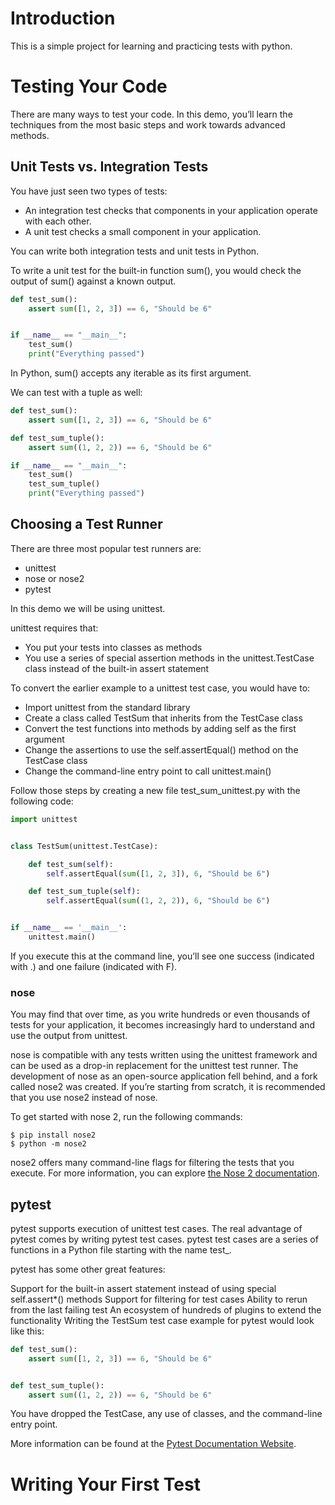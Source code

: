 # Introduction
This is a simple project for learning and practicing tests with python.

# Testing Your Code
There are many ways to test your code. In this demo, you’ll learn the techniques from the most basic steps and work towards advanced methods.

## Unit Tests vs. Integration Tests

You have just seen two types of tests:

- An integration test checks that components in your application operate with each other.
- A unit test checks a small component in your application.

You can write both integration tests and unit tests in Python.

To write a unit test for the built-in function sum(), you would check the output of sum() against a known output.

````python
def test_sum():
    assert sum([1, 2, 3]) == 6, "Should be 6"


if __name__ == "__main__":
    test_sum()
    print("Everything passed")
````

In Python, sum() accepts any iterable as its first argument.

We can test with a tuple as well:
````python
def test_sum():
    assert sum([1, 2, 3]) == 6, "Should be 6"

def test_sum_tuple():
    assert sum((1, 2, 2)) == 6, "Should be 6"

if __name__ == "__main__":
    test_sum()
    test_sum_tuple()
    print("Everything passed")
````

## Choosing a Test Runner

There are three most popular test runners are:

- unittest
- nose or nose2
- pytest

In this demo we will be using unittest.

unittest requires that:

- You put your tests into classes as methods
- You use a series of special assertion methods in the unittest.TestCase class instead of the built-in assert statement

To convert the earlier example to a unittest test case, you would have to:

- Import unittest from the standard library
- Create a class called TestSum that inherits from the TestCase class
- Convert the test functions into methods by adding self as the first argument
- Change the assertions to use the self.assertEqual() method on the TestCase class
- Change the command-line entry point to call unittest.main()

Follow those steps by creating a new file test_sum_unittest.py with the following code:

````python
import unittest


class TestSum(unittest.TestCase):

    def test_sum(self):
        self.assertEqual(sum([1, 2, 3]), 6, "Should be 6")

    def test_sum_tuple(self):
        self.assertEqual(sum((1, 2, 2)), 6, "Should be 6")


if __name__ == '__main__':
    unittest.main()
````

If you execute this at the command line, you’ll see one success (indicated with .) and one failure (indicated with F).

### nose

You may find that over time, as you write hundreds or even thousands of tests for your application,
it becomes increasingly hard to understand and use the output from unittest.

nose is compatible with any tests written using the unittest framework and can be used as a drop-in replacement for the
unittest test runner. The development of nose as an open-source application fell behind,
and a fork called nose2 was created. If you’re starting from scratch, it is recommended that you use nose2
instead of nose.

To get started with nose 2, run the following commands:

````shell
$ pip install nose2
$ python -m nose2
````

nose2 offers many command-line flags for filtering the tests that you execute.
For more information, you can explore [the Nose 2 documentation](https://docs.nose2.io/en/latest/).

## pytest

pytest supports execution of unittest test cases. The real advantage of pytest comes by writing pytest test cases. pytest test cases are a series of functions in a Python file starting with the name test_.

pytest has some other great features:

Support for the built-in assert statement instead of using special self.assert*() methods
Support for filtering for test cases
Ability to rerun from the last failing test
An ecosystem of hundreds of plugins to extend the functionality
Writing the TestSum test case example for pytest would look like this:

````python
def test_sum():
    assert sum([1, 2, 3]) == 6, "Should be 6"


def test_sum_tuple():
    assert sum((1, 2, 2)) == 6, "Should be 6"
````

You have dropped the TestCase, any use of classes, and the command-line entry point.

More information can be found at the [Pytest Documentation Website](https://docs.pytest.org/en/latest/).

# Writing Your First Test
